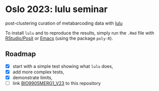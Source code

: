 # Oslo 2023: lulu seminar

post-clustering curation of metabarcoding data with [lulu](https://github.com/tobiasgf/lulu)

To install `lulu` and to reproduce the results, simply run the `.Rmd`
file with [RStudio/Posit](https://posit.co/) or
[Emacs](https://www.gnu.org/software/emacs/) (using the package
`poly-R`).

## Roadmap

- [x] start with a simple test showing what `lulu` does,
- [x] add more complex tests,
- [x] demonstrate limits,
- [ ] link [BIO9905MERG1_V23](https://github.com/krabberod/BIO9905MERG1_V23) to this repository
